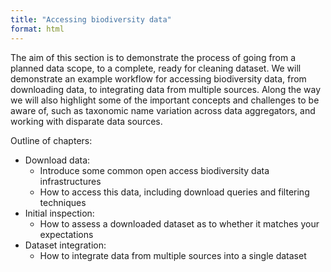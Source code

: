 ```yaml
---
title: "Accessing biodiversity data"
format: html
---
```


The aim of this section is to demonstrate the process of going from a planned data scope, to a complete, ready for cleaning dataset. We will demonstrate an example workflow for accessing biodiversity data, from downloading data, to integrating data from multiple sources. Along the way we will also highlight some of the important concepts and challenges to be aware of, such as taxonomic name variation across data aggregators, and working with disparate data sources.

Outline of chapters:

- Download data:
  - Introduce some common open access biodiversity data infrastructures
  - How to access this data, including download queries and filtering techniques
- Initial inspection:
  - How to assess a downloaded dataset as to whether it matches your expectations
- Dataset integration:
  - How to integrate data from multiple sources into a single dataset
